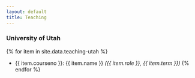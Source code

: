 ```yaml
---
layout: default
title: Teaching
---
```


### University of Utah

{% for item in site.data.teaching-utah %}
* {{ item.courseno }}: {{ item.name }} _({{ item.role }}, {{ item.term }})_
{% endfor %}
